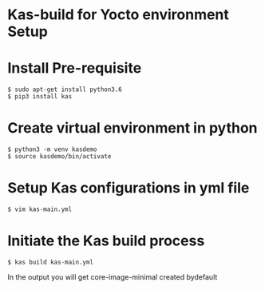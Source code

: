 # Kas-build for Yocto environment Setup

# Install Pre-requisite
```
$ sudo apt-get install python3.6
$ pip3 install kas
```
# Create virtual environment in python
```
$ python3 -m venv kasdemo
$ source kasdemo/bin/activate
```
# Setup Kas configurations in yml file
```
$ vim kas-main.yml
```
# Initiate the Kas build process
```
$ kas build kas-main.yml
```
In the output you will get core-image-minimal created bydefault
